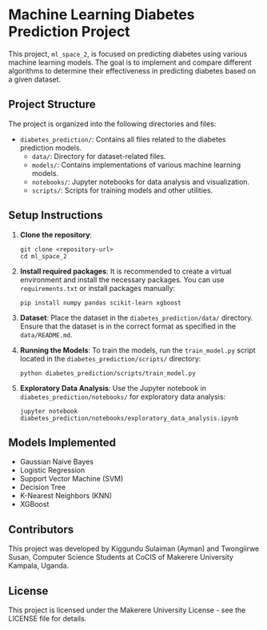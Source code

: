 # Machine Learning Diabetes Prediction Project

This project, `ml_space_2`, is focused on predicting diabetes using various machine learning models. The goal is to implement and compare different algorithms to determine their effectiveness in predicting diabetes based on a given dataset.

## Project Structure

The project is organized into the following directories and files:

- `diabetes_prediction/`: Contains all files related to the diabetes prediction models.
  - `data/`: Directory for dataset-related files.
  - `models/`: Contains implementations of various machine learning models.
  - `notebooks/`: Jupyter notebooks for data analysis and visualization.
  - `scripts/`: Scripts for training models and other utilities.

## Setup Instructions

1. **Clone the repository**:

   ```
   git clone <repository-url>
   cd ml_space_2
   ```

2. **Install required packages**:
   It is recommended to create a virtual environment and install the necessary packages. You can use `requirements.txt`  or install packages manually:

   ```
   pip install numpy pandas scikit-learn xgboost
   ```

3. **Dataset**:
   Place the dataset in the `diabetes_prediction/data/` directory. Ensure that the dataset is in the correct format as specified in the `data/README.md`.

4. **Running the Models**:
   To train the models, run the `train_model.py` script located in the `diabetes_prediction/scripts/` directory:

   ```
   python diabetes_prediction/scripts/train_model.py
   ```

5. **Exploratory Data Analysis**:
   Use the Jupyter notebook in `diabetes_prediction/notebooks/` for exploratory data analysis:
   ```
   jupyter notebook diabetes_prediction/notebooks/exploratory_data_analysis.ipynb
   ```

## Models Implemented

- Gaussian Naive Bayes
- Logistic Regression
- Support Vector Machine (SVM)
- Decision Tree
- K-Nearest Neighbors (KNN)
- XGBoost

## Contributors

This project was developed by Kiggundu Sulaiman (Ayman) and Twongiirwe Susan, Computer Science Students at CoCIS of Makerere University Kampala, Uganda.

## License

This project is licensed under the Makerere University License - see the LICENSE file for details.
